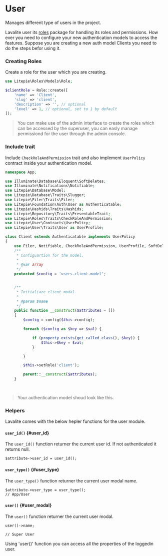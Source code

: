 # User

Manages different type of users in the project.

Lavalite user its [roles](http://lavalite.org/docs/master/roles) package for handling its roles and permissions. How ever you need to configure your new authentication models to access the features. Suppose you are creating  a new auth model  Clients you need to do the steps befor using it.

### Creating Roles
Create a role for the user which you are creating.

```php
use Litepie\Roles\Models\Role;

$clientRole = Role::create([
    'name' => 'Client',
    'slug' => 'client',
    'description' => '', // optional
    'level' => 1, // optional, set to 1 by default
]);
```
> You can make use of the admin interface to create the roles which can be accessed by the superuser, you can easly manage permissiond for the user through the admin console.

### Include trait
Include `CheckRoleAndPermission` trait and also implement `UserPolicy` contract inside your authentication model.

```php
namespace App;

use Illuminate\Database\Eloquent\SoftDeletes;
use Illuminate\Notifications\Notifiable;
use Litepie\Database\Model;
use Litepie\Database\Traits\Slugger;
use Litepie\Filer\Traits\Filer;
use Litepie\Foundation\Auth\User as Authenticatable;
use Litepie\Hashids\Traits\Hashids;
use Litepie\Repository\Traits\PresentableTrait;
use Litepie\Roles\Traits\CheckRoleAndPermission;
use Litepie\User\Contracts\UserPolicy;
use Litepie\User\Traits\User as UserProfile;

class Client extends Authenticatable implements UserPolicy
{
    use Filer, Notifiable, CheckRoleAndPermission, UserProfile, SoftDeletes, Hashids, Slugger, PresentableTrait;
    /**
     * Configuartion for the model.
     *
     * @var array
     */
    protected $config = 'users.client.model';


    /**
     * Initialiaze client modal.
     *
     * @param $name
     */
    public function __construct($attributes = [])
    {
        $config = config($this->config);

        foreach ($config as $key => $val) {

            if (property_exists(get_called_class(), $key)) {
                $this->$key = $val;
            }

        }

        $this->setRole('client');

        parent::__construct($attributes);
    }

    

```
 
 > Your authentication model shoud look like this.

### Helpers

Lavalite comes with the below hepler functions for the user module.

#### `user_id()` {#user_id}

The  `user_id()` function returner the current user id. If not authenticated it returns null.
    
    $attribute->user_id = user_id();

#### `user_type()` {#user_type}

The  `user_type()` function returner the current user modal name.
    
    $attribute->user_type = user_type();
    // App/User

#### `user()` {#user_modal}

The  `user()` function returner the current user modal.
    
    user()->name;

    // Super User

Using 'user()' function you can access all the properties of the loggedin user.
